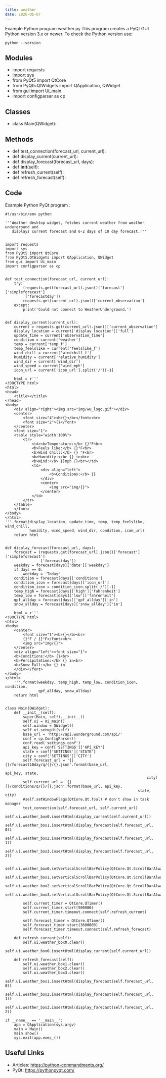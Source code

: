 ```yaml
---
title: weather
date: 2020-05-07
---
```

Example Python program weather.py
This program creates a PyQt GUI
Python version 3.x or newer.
To check the Python version use:

    python --version

## Modules

* import requests
* import sys
* from PyQt5 import QtCore
* from PyQt5.QtWidgets import QApplication, QWidget
* from gui import Ui_main
* import configparser as cp

## Classes

* class Main(QWidget):

## Methods

* def test_connection(forecast_url, current_url):
* def display_current(current_url):
* def display_forecast(forecast_url, days):
* def __init__(self):
* def refresh_current(self):
* def refresh_forecast(self):

## Code

Example Python PyQt program :

    #!/usr/bin/env python
    
    '''Weather desktop widget, fetches current weather from weather underground and
       displays current forecast and 0-2 days of 10 day forecast.'''
    
    
    import requests
    import sys
    from PyQt5 import QtCore
    from PyQt5.QtWidgets import QApplication, QWidget
    from gui import Ui_main
    import configparser as cp
    
    
    def test_connection(forecast_url, current_url):
        try:
            (requests.get(forecast_url).json()['forecast']['simpleforecast']
             ['forecastday'])
            requests.get(current_url).json()['current_observation']
        except:
            print('Could not connect to WeatherUnderground.')
    
    
    def display_current(current_url):
        current = requests.get(current_url).json()['current_observation']
        display_location = current['display_location']['full']
        update_time = current['observation_time']
        condition = current['weather']
        temp = current['temp_f']
        temp_feelslike = current['feelslike_f']
        wind_chill = current['windchill_f']
        humidity = current['relative_humidity']
        wind_dir = current['wind_dir']
        wind_speed = current['wind_mph']
        icon_url = current['icon_url'].split('/')[-1]
    
        html = r'''
    <!DOCTYPE html>
    <html>
    <head>
        <title></title>
    </head>
    <body>
        <div align="right"><img src="img/wu_logo.gif"></div>
        <center>
            <font size="4"><b>{}</b></font><br>
            <font size="2">{}</font>
        </center>
        <font size="1">
        <table style="width:100%">
            <tr>
                <td><b>Temperature:</b> {}°F<br>
                <b>Feels like:</b> {}°F<br>
                <b>Wind Chill:</b> {} °F<br>
                <b>Humidity:</b> {} in<br>
                <b>Wind:</b> {}mph {}<br></td>
                <td>
                    <div align="left">
                        <b>Conditions:</b> {}
                    </div>
                    <center>
                        <img src="img/{}">
                    </center>
                </td>
            </tr>
        </table>
        </font>
    </body>
    </html>
    '''.format(display_location, update_time, temp, temp_feelslike, wind_chill,
               humidity, wind_speed, wind_dir, condition, icon_url)
        return html
    
    
    def display_forecast(forecast_url, days):
        forecast = (requests.get(forecast_url).json()['forecast']['simpleforecast']
                    ['forecastday'])
        weekday = forecast[days]['date']['weekday']
        if days == 0:
            weekday = 'Today'
        condition = forecast[days]['conditions']
        condition_icon = forecast[days]['icon_url']
        condition_icon = condition_icon.split('/')[-1]
        temp_high = forecast[days]['high']['fahrenheit']
        temp_low = forecast[days]['low']['fahrenheit']
        qpf_allday = forecast[days]['qpf_allday']['in']
        snow_allday = forecast[days]['snow_allday']['in']
    
        html = r'''
    <!DOCTYPE html>
    <html>
    <body>
        <center>
            <font size="1"><b>{}</b><br>
            {}°F / {}°F</font><br>
            <img src="img/{}">
        </center>
        <div align="left"><font size="1">
        <b>Conditions:</b> {}<br>
        <b>Percipitation:</b> {} in<br>
        <b>Snow Fall:</b> {} in
        </div></font>
    </body>
    </html>
        '''.format(weekday, temp_high, temp_low, condition_icon, condition,
                   qpf_allday, snow_allday)
        return html
    
    
    class Main(QWidget):
        def __init__(self):
            super(Main, self).__init__()
            self.ui = Ui_main()
            self.window = QWidget()
            self.ui.setupUi(self)
            base_url = 'http://api.wunderground.com/api/'
            conf = cp.ConfigParser()
            conf.read('settings.conf')
            api_key = conf['SETTINGS']['API_KEY']
            state = conf['SETTINGS']['STATE']
            city = conf['SETTINGS']['CITY']
            self.forecast_url = '{}{}/forecast10day/q/{}/{}.json'.format(base_url,
                                                                    api_key, state,
                                                                    city)
            self.current_url = '{}{}/conditions/q/{}/{}.json'.format(base_url, api_key,
                                                                state, city)
            #self.setWindowFlags(QtCore.Qt.Tool) # don't show in task manager
            test_connection(self.forecast_url, self.current_url)
            self.ui.weather_box0.insertHtml(display_current(self.current_url))
            self.ui.weather_box1.insertHtml(display_forecast(self.forecast_url, 0))
            self.ui.weather_box2.insertHtml(display_forecast(self.forecast_url, 1))
            self.ui.weather_box3.insertHtml(display_forecast(self.forecast_url, 2))
    
            self.ui.weather_box0.setVerticalScrollBarPolicy(QtCore.Qt.ScrollBarAlwaysOff)
            self.ui.weather_box1.setVerticalScrollBarPolicy(QtCore.Qt.ScrollBarAlwaysOff)
            self.ui.weather_box2.setVerticalScrollBarPolicy(QtCore.Qt.ScrollBarAlwaysOff)
            self.ui.weather_box3.setVerticalScrollBarPolicy(QtCore.Qt.ScrollBarAlwaysOff)
    
            self.current_timer = QtCore.QTimer()
            self.current_timer.start(900000)
            self.current_timer.timeout.connect(self.refresh_current)
    
            self.forecast_timer = QtCore.QTimer()
            self.forecast_timer.start(3600000)
            self.forecast_timer.timeout.connect(self.refresh_forecast)
    
        def refresh_current(self):
            self.ui.weather_box0.clear()
            self.ui.weather_box0.insertHtml(display_current(self.current_url))
    
        def refresh_forecast(self):
            self.ui.weather_box1.clear()
            self.ui.weather_box2.clear()
            self.ui.weather_box3.clear()
            self.ui.weather_box1.insertHtml(display_forecast(self.forecast_url, 0))
            self.ui.weather_box2.insertHtml(display_forecast(self.forecast_url, 1))
            self.ui.weather_box3.insertHtml(display_forecast(self.forecast_url, 2))
    
    if __name__ == '__main__':
        app = QApplication(sys.argv)
        main = Main()
        main.show()
        sys.exit(app.exec_())

## Useful Links

- Articles: https://python-commandments.org/
- PyQt: https://pythonpyqt.com/
